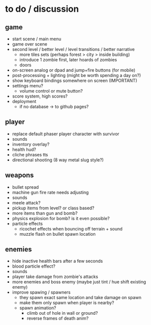 # to do / discussion

## game

- start scene / main menu
- game over scene
- second level / better level / level transitions / better narrative
  - more tiles sets (perhaps forest > city > inside building)
  - introduce 1 zombie first, later hoards of zombies
  - doors
- on-screen analog or dpad and jump+fire buttons (for mobile)
- post-processing + lighting (might be worth spending a day on?)
- show keyboard bindings somewhere on screen (IMPORTANT)
- settings menu?
  - volume control or mute button?
- score system, high scores?
- deployment
  - if no database -> to github pages?


## player

- replace default phaser player character with survivor
- sounds
- inventory overlay?
- health hud?
- cliche phrases tts
- directional shooting (8 way metal slug style?)


## weapons

- bullet spread
- machine gun fire rate needs adjusting
- sounds
- meele attack?
- pickup items from level? or class based?
- more items than gun and bomb?
- physics explosion for bomb? is it even possible?
- particle effects
  - ricochet effects when bouncing off terrain + sound
  - muzzle flash on bullet spawn location


## enemies

- hide inactive health bars after a few seconds
- blood particle effect?
- sounds
- player take damage from zombie's attacks
- more enemies and boss enemy (maybe just tint / hue shift existing enemy)
- improve spawing / spawners
  - they spawn exact same location and take damage on spawn
  - make them only spawn when player is nearby?
  - spawn animation?
    - climb out of hole in wall or ground?
    - reverse frames of death anim?

